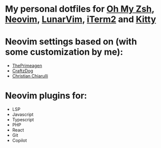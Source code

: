 # My personal dotfiles for [Oh My Zsh](https://ohmyz.sh/), [Neovim](https://www.neovim.io/), [LunarVim](https://www.lunarvim.org/), [iTerm2](https://iterm2.com/) and [Kitty](https://sw.kovidgoyal.net/kitty/)

# Neovim settings based on (with some customization by me):

- [ThePrimeagen](https://github.com/ThePrimeagen)
- [CraftzDog](https://github.com/craftzdog)
- [Christian Chiarulli](https://github.com/ChristianChiarulli)

# Neovim plugins for:

- LSP
- Javascript
- Typescript
- PHP
- React
- Git
- Copilot
